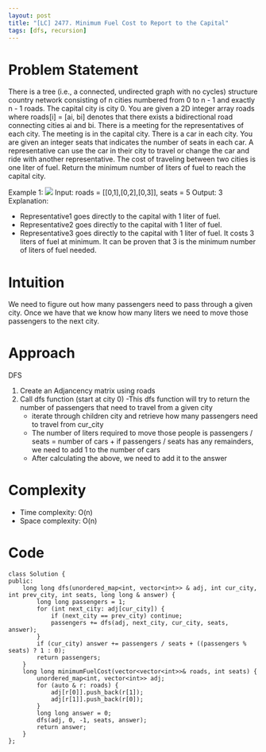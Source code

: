```yaml
---
layout: post
title: "[LC] 2477. Minimum Fuel Cost to Report to the Capital"
tags: [dfs, recursion]
---
```

# Problem Statement
There is a tree (i.e., a connected, undirected graph with no cycles) structure country network consisting of n cities numbered from 0 to n - 1 and exactly n - 1 roads. The capital city is city 0. You are given a 2D integer array roads where roads[i] = [ai, bi] denotes that there exists a bidirectional road connecting cities ai and bi.
There is a meeting for the representatives of each city. The meeting is in the capital city.
There is a car in each city. You are given an integer seats that indicates the number of seats in each car.
A representative can use the car in their city to travel or change the car and ride with another representative. The cost of traveling between two cities is one liter of fuel.
Return the minimum number of liters of fuel to reach the capital city.

Example 1:
 ![](https://assets.leetcode.com/uploads/2022/09/22/a4c380025e3ff0c379525e96a7d63a3.png)
Input: roads = [[0,1],[0,2],[0,3]], seats = 5
Output: 3
Explanation: 
- Representative1 goes directly to the capital with 1 liter of fuel.
- Representative2 goes directly to the capital with 1 liter of fuel.
- Representative3 goes directly to the capital with 1 liter of fuel.
It costs 3 liters of fuel at minimum. 
It can be proven that 3 is the minimum number of liters of fuel needed.

# Intuition
We need to figure out how many passengers need to pass through a given city. Once we have that we know how many liters we need to move those passengers to the next city.

# Approach
DFS
1. Create an Adjancency matrix using roads
2. Call dfs function (start at city 0)
-This dfs function will try to return the number of passengers that need to travel from a given city 
    - iterate through children city and retrieve how many passengers need to travel from cur_city
    - The number of liters required to move those people is passengers / seats = number of cars + if passengers / seats has any remainders, we need to add 1 to the number of cars 
    - After calculating the above, we need to add it to the answer 

# Complexity
- Time complexity: O(n)
- Space complexity: O(n)

# Code
```
class Solution {
public:
    long long dfs(unordered_map<int, vector<int>> & adj, int cur_city, int prev_city, int seats, long long & answer) {
        long long passengers = 1;
        for (int next_city: adj[cur_city]) {
            if (next_city == prev_city) continue;
            passengers += dfs(adj, next_city, cur_city, seats, answer);
        }
        if (cur_city) answer += passengers / seats + ((passengers % seats) ? 1 : 0);
        return passengers;
    }
    long long minimumFuelCost(vector<vector<int>>& roads, int seats) {
        unordered_map<int, vector<int>> adj;
        for (auto & r: roads) {
            adj[r[0]].push_back(r[1]);
            adj[r[1]].push_back(r[0]);
        }
        long long answer = 0;
        dfs(adj, 0, -1, seats, answer);
        return answer;
    }
};
```

